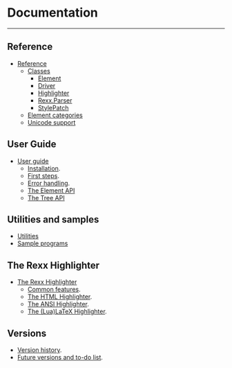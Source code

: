 Documentation
=============

---------------------------------

Reference
---------

- [Reference](ref/)
  - [Classes](ref/classes/)
    - [Element](ref/classes/element/)
    - [Driver](ref/classes/driver/)
    - [Highlighter](ref/classes/highlighter/)
    - [Rexx.Parser](ref/classes/rexx.parser/)
    - [StylePatch](ref/classes/stylepatch/)
  - [Element categories](ref/categories/)
  - [Unicode support](unicode/)

User Guide
----------

- [User guide](guide/)
  - [Installation](guide/install/).
  - [First steps](guide/first-steps/).
  - [Error handling](guide/errors/).
  - [The Element API](guide/elementapi/)
  - [The Tree API](guide/treeapi/)

Utilities and samples
---------------------

- [Utilities](utilities/)
- [Sample programs](samples/)


The Rexx Highlighter
--------------------

- [The Rexx Highlighter](highlighter/)
  - [Common features](highlighter/features/).
  - [The HTML Highlighter](highlighter/html/).
  - [The ANSI Highlighter](highlighter/ansi/).
  - [The (Lua)LaTeX Highlighter](highlighter/latex/).


Versions
--------

- [Version history](history/).
- [Future versions and to-do list](todo/).



